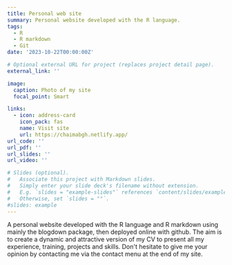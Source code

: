```yaml
---
title: Personal web site
summary: Personal website developed with the R language. 
tags:
  - R
  - R markdown
  - Git
date: '2023-10-22T00:00:00Z'

# Optional external URL for project (replaces project detail page).
external_link: ''

image:
  caption: Photo of my site
  focal_point: Smart

links:
  - icon: address-card
    icon_pack: fas
    name: Visit site
    url: https://chaimabgh.netlify.app/
url_code: ''
url_pdf: ''
url_slides: ''
url_video: ''

# Slides (optional).
#   Associate this project with Markdown slides.
#   Simply enter your slide deck's filename without extension.
#   E.g. `slides = "example-slides"` references `content/slides/example-slides.md`.
#   Otherwise, set `slides = ""`.
#slides: example
---
```


A personal website developed with the R language and R markdown using mainly the blogdown package, then deployed online with github.
The aim is to create a dynamic and attractive version of my CV to present all my experience, training, projects and skills. Don't hesitate to give me your opinion by contacting me via the contact menu at the end of my site.
